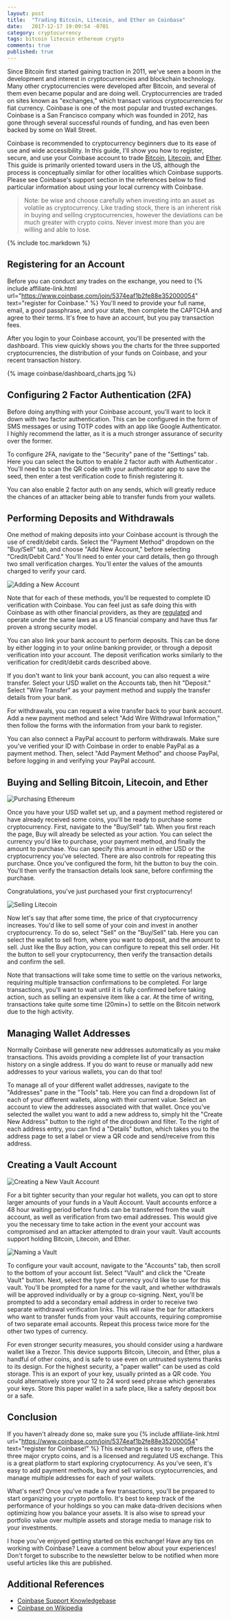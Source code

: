 ```yaml
---
layout: post
title:  "Trading Bitcoin, Litecoin, and Ether on Coinbase"
date:   2017-12-17 19:09:54 -0701
category: cryptocurrency
tags: bitcoin litecoin ethereum crypto
comments: true
published: true
---
```


Since Bitcoin first started gaining traction in 2011, we've seen a boom in the development and interest in cryptocurrencies and blockchain technology. Many other cryptocurrencies were developed after Bitcoin, and several of them even became popular and are doing well. Cryptocurrencies are traded on sites known as "exchanges," which transact various cryptocurrencies for fiat currency. Coinbase is one of the most popular and trusted exchanges. Coinbase is a San Francisco company which was founded in 2012, has gone through several successful rounds of funding, and has even been backed by some on Wall Street.

Coinbase is recommended to cryptocurrency beginners due to its ease of use and wide accessibility. In this guide, I'll show you how to register, secure, and use your Coinbase account to trade [Bitcoin](https://en.wikipedia.org/wiki/Bitcoin), [Litecoin](https://en.wikipedia.org/wiki/Litecoin), and [Ether](https://en.wikipedia.org/wiki/Ethereum). This guide is primarily oriented toward users in the US, although the process is conceptually similar for other localities which Coinbase supports. Please see Coinbase's support section in the references below to find particular information about using your local currency with Coinbase.

> Note: be wise and choose carefully when investing into an asset as volatile as cryptocurrency. Like trading stock, there is an inherent risk in buying and selling cryptocurrencies, however the deviations can be much greater with crypto coins. Never invest more than you are willing and able to lose.

{% include toc.markdown %}

## Registering for an Account
Before you can conduct any trades on the exchange, you need to {% include affiliate-link.html url="https://www.coinbase.com/join/5374eaf1b2fe88e352000054" text="register for Coinbase." %} You'll need to provide your full name, email, a *good* passphrase, and your state, then complete the CAPTCHA and agree to their terms. It's free to have an account, but you pay transaction fees.

After you login to your Coinbase account, you'll be presented with the dashboard. This view quickly shows you the charts for the three supported cryptocurrencies, the distribution of your funds on Coinbase, and your recent transaction history.

{% image coinbase/dashboard_charts.jpg %}

## Configuring 2 Factor Authentication (2FA)
Before doing anything with your Coinbase account, you'll want to lock it down with two factor authentication. This can be configured in the form of SMS messages or using TOTP codes with an app like Google Authenticator. I highly recommend the latter, as it is a much stronger assurance of security over the former.

To configure 2FA, navigate to the "Security" pane of the "Settings" tab. Here you can select the button to enable 2 factor auth with Authenticator . You'll need to scan the QR code with your authenticator app to save the seed, then enter a test verification code to finish registering it.

You can also enable 2 factor auth on any sends, which will greatly reduce the chances of an attacker being able to transfer funds from your wallets.

## Performing Deposits and Withdrawals
One method of making deposits into your Coinbase account is through the use of credit/debit cards. Select the "Payment Method" dropdown on the "Buy/Sell" tab, and choose "Add New Account," before selecting "Credit/Debit Card." You'll need to enter your card details, then go through two small verification charges. You'll enter the values of the amounts charged to verify your card.

<img src="{% asset_path coinbase/add_account.jpg %}" class="pull-right half-size spaced" alt="Adding a New Account" />

Note that for each of these methods, you'll be requested to complete ID verification with Coinbase. You can feel just as safe doing this with Coinbase as with other financial providers, as they are [regulated](https://support.coinbase.com/customer/en/portal/articles/2689172-is-coinbase-regulated-) and operate under the same laws as a US financial company and have thus far proven a strong security model.

You can also link your bank account to perform deposits. This can be done by either logging in to your online banking provider, or through a deposit verification into your account. The deposit verification works similarly to the verification for credit/debit cards described above.

If you don't want to link your bank account, you can also request a wire transfer. Select your USD wallet on the Accounts tab, then hit "Deposit." Select "Wire Transfer" as your payment method and supply the transfer details from your bank.

For withdrawals, you can request a wire transfer back to your bank account. Add a new payment method and select "Add Wire Withdrawal Information," then follow the forms with the information from your bank to register.

You can also connect a PayPal account to perform withdrawals. Make sure you've verified your ID with Coinbase in order to enable PayPal as a payment method. Then, select "Add Payment Method" and choose PayPal, before logging in and verifying your PayPal account.

## Buying and Selling Bitcoin, Litecoin, and Ether

<img src="{% asset_path coinbase/buy_ethereum.jpg %}" class="pull-right half-size spaced" alt="Purchasing Ethereum" />

Once you have your USD wallet set up, and a payment method registered or have already received some coins, you'll be ready to purchase some cryptocurrency. First, navigate to the "Buy/Sell" tab. When you first reach the page, Buy will already be selected as your action. You can select the currency you'd like to purchase, your payment method, and finally the amount to purchase. You can specify this amount in either USD or the cryptocurrency you've selected. There are also controls for repeating this purchase. Once you've configured the form, hit the button to buy the coin. You'll then verify the transaction details look sane, before confirming the purchase.

Congratulations, you've just purchased your first cryptocurrency!

<img src="{% asset_path coinbase/sell_litecoin.jpg %}" class="pull-right half-size spaced" alt="Selling Litecoin" />

Now let's say that after some time, the price of that cryptocurrency increases. You'd like to sell some of your coin and invest in another cryptocurrency. To do so, select "Sell" on the "Buy/Sell" tab. Here you can select the wallet to sell from, where you want to deposit, and the amount to sell. Just like the Buy action, you can configure to repeat this sell order. Hit the button to sell your cryptocurrency, then verify the transaction details and confirm the sell.

Note that transactions will take some time to settle on the various networks, requiring multiple transaction confirmations to be completed. For large transactions, you'll want to wait until it is fully confirmed before taking action, such as selling an expensive item like a car. At the time of writing, transactions take quite some time (20min+) to settle on the Bitcoin network due to the high activity.

## Managing Wallet Addresses
Normally Coinbase will generate new addresses automatically as you make transactions. This avoids providing a complete list of your transaction history on a single address. If you do want to reuse or manually add new addresses to your various wallets, you can do that too!

To manage all of your different wallet addresses, navigate to the "Addresses" pane in the "Tools" tab. Here you can find a dropdown list of each of your different wallets, along with their current value. Select an account to view the addresses associated with that wallet. Once you've selected the wallet you want to add a new address to, simply hit the "Create New Address" button to the right of the dropdown and filter. To the right of each address entry, you can find a "Details" button, which takes you to the address page to set a label or view a QR code and send/receive from this address.

## Creating a Vault Account

<img src="{% asset_path coinbase/create_vault.jpg %}" class="pull-right half-size spaced" alt="Creating a New Vault Account" />

For a bit tighter security than your regular hot wallets, you can opt to store larger amounts of your funds in a Vault Account. Vault accounts enforce a 48 hour waiting period before funds can be transferred from the vault account, as well as verification from two email addresses. This would give you the necessary time to take action in the event your account was compromised and an attacker attempted to drain your vault. Vault accounts support holding Bitcoin, Litecoin, and Ether.

<img src="{% asset_path coinbase/name_vault.jpg %}" class="pull-right half-size spaced" alt="Naming a Vault" />

To configure your vault account, navigate to the "Accounts" tab, then scroll to the bottom of your account list. Select "Vault" and click the "Create Vault" button. Next, select the type of currency you'd like to use for this vault. You'll be prompted for a name for the vault, and whether withdrawals will be approved individually or by a group co-signing. Next, you'll be prompted to add a secondary email address in order to receive two separate withdrawal verification links. This will raise the bar for attackers who want to transfer funds from your vault accounts, requiring compromise of two separate email accounts. Repeat this process twice more for the other two types of currency.

For even stronger security measures, you should consider using a hardware wallet like a Trezor. This device supports Bitcoin, Litecoin, and Ether, plus a handful of other coins, and is safe to use even on untrusted systems thanks to its design. For the highest security, a "paper wallet" can be used as cold storage. This is an export of your key, usually printed as a QR code. You could alternatively store your 12 to 24 word seed phrase which generates your keys. Store this paper wallet in a safe place, like a safety deposit box or a safe.

## Conclusion
If you haven't already done so, make sure you {% include affiliate-link.html url="https://www.coinbase.com/join/5374eaf1b2fe88e352000054" text="register for Coinbase!" %} This exchange is easy to use, offers the three major crypto coins, and is a licensed and regulated US exchange. This is a great platform to start exploring cryptocurrency. As you've seen, it's easy to add payment methods, buy and sell various cryptocurrencies, and manage multiple addresses for each of your wallets.

What's next? Once you've made a few transactions, you'll be prepared to start organizing your crypto portfolio. It's best to keep track of the performance of your holdings so you can make data-driven decisions when optimizing how you balance your assets. It is also wise to spread your portfolio value over multiple assets and storage media to manage risk to your investments.

I hope you've enjoyed getting started on this exchange! Have any tips on working with Coinbase? Leave a comment below about your experiences! Don't forget to subscribe to the newsletter below to be notified when more useful articles like this are published.

## Additional References
* [Coinbase Support Knowledgebase](https://support.coinbase.com/)
* [Coinbase on Wikipedia](https://en.wikipedia.org/wiki/Coinbase)
